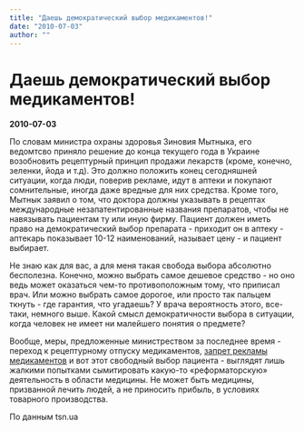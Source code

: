 ```yaml
---
title: "Даешь демократический выбор медикаментов!"
date: "2010-07-03"
author: ""
---
```


# Даешь демократический выбор медикаментов!

**2010-07-03** 

По словам министра охраны здоровья Зиновия Мытныка, его ведомтсво приняло решение до конца текущего года в Украине возобновить рецептурный принцип продажи лекарств (кроме, конечно, зеленки, йода и т.д). Это должно положить конец сегодняшней ситуации, когда люди, поверив рекламе, идут в аптеки и покупают сомнительные, иногда даже вредные для них средства. Кроме того, Мытнык заявил о том, что доктора должны указывать в рецептах международные незапатентированные названия препаратов, чтобы не навязывать пациентам ту или иную фирму. Пациент должен иметь право на демократический выбор препарата - приходит он в аптеку - аптекарь показывает 10-12 наименований, называет цену - и пациент выбирает.

Не знаю как для вас, а для меня такая свобода выбора абсолютно бесполезна. Конечно, можно выбрать самое дешевое средство - но оно ведь может оказаться чем-то противоположным тому, что приписал врач. Или можно выбрать самое дорогое, или просто так пальцем ткнуть - где гарантия, что угадаешь? У врача вероятность этого, все-таки, немного выше. Какой смысл демократичности выбора в ситуации, когда человек не имеет ни малейшего понятия о предмете?

Вообще, меры, предложенные министреством за последнее время - переход к рецептурному отпуску медикаментов, [запрет рекламы медикаментов](/2453.html) и вот этот свободный выбор пациента - выглядят лишь жалкими попытками сымитировать какую-то «реформаторскую» деятельность в области медицины. Не может быть медицины, призванной лечить людей, а не приносить прибыль, в условиях товарного производства.

По данным tsn.ua